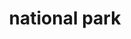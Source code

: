 ---
layout: smileys&emotion
title: national park
emoji: national_park
permalink: 🏞.html
image: assets/img/3moji/national_park.png
---
